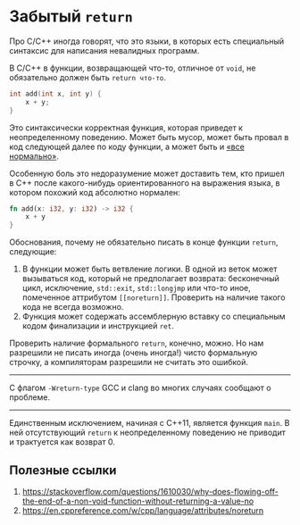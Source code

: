 # Забытый `return`

Про C/C++ иногда говорят, что это языки, в которых есть специальный синтаксис для написания невалидных программ.

В C/C++ в функции, возвращающей что-то, отличное от `void`, не обязательно должен быть `return что-то`. 

```C++
int add(int x, int y) {
    x + y;
}
```

Это синтаксически корректная функция, которая приведет к неопределенному поведению. Может быть мусор, может быть провал в код следующей далее по коду функции, а может быть и [«все нормально»](https://gcc.godbolt.org/z/6Y4T66).

Особенную боль это недоразумение может доставить тем, кто пришел в C++ после какого-нибудь ориентированного на выражения языка, в котором похожий код абсолютно нормален:

```Rust
fn add(x: i32, y: i32) -> i32 {
    x + y
}
```

Обоснования, почему не обязательно писать в конце функции `return`, следующие:
1. В функции может быть ветвление логики. В одной из веток может вызываться код, который не предполагает возврата: бесконечный цикл, исключение, `std::exit`, `std::longjmp` или что-то иное, помеченное аттрибутом `[[noreturn]]`. Проверить на наличие такого кода не всегда возможно.
2. Функция может содержать ассемблерную вставку со специальным кодом финализации и инструкцией `ret`.

Проверить наличие формального `return`, конечно, можно. Но нам разрешили не писать иногда (очень иногда!) чисто формальную строчку, а компиляторам разрешили не считать это ошибкой.

------

С флагом `-Wreturn-type` GCC и clang во многих случаях сообщают о проблеме.

-----
Единственным исключением, начиная с C++11, является функция `main`. В ней отсутствующий `return` к неопределенному поведению не приводит и трактуется как возврат 0.

## Полезные ссылки
1. https://stackoverflow.com/questions/1610030/why-does-flowing-off-the-end-of-a-non-void-function-without-returning-a-value-no
2. https://en.cppreference.com/w/cpp/language/attributes/noreturn
